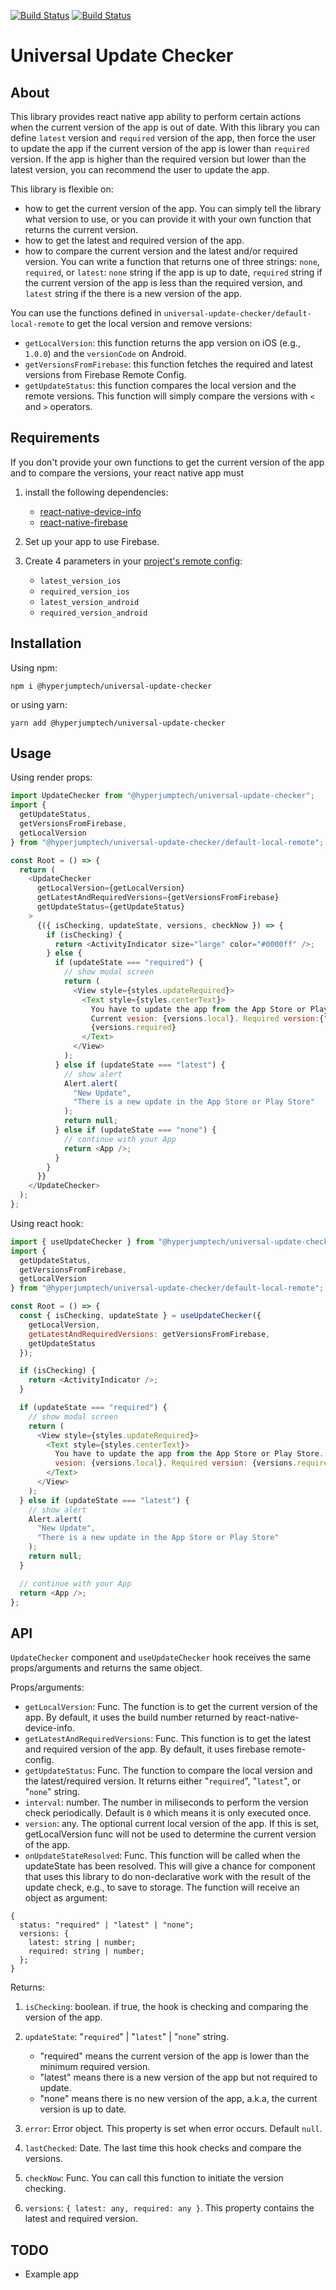 [![Build Status](https://travis-ci.org/hyperjumptech/universal-update-checker.svg?branch=master)](https://travis-ci.org/hyperjumptech/universal-update-checker)
[![Build Status](https://dev.azure.com/hyperjumptech/universal-update-checker/_apis/build/status/hyperjumptech.universal-update-checker?branchName=master)](https://dev.azure.com/hyperjumptech/universal-update-checker/_build/latest?definitionId=1&branchName=master)

# Universal Update Checker

## About

This library provides react native app ability to perform certain actions when the current version of the app is out of date. With this library you can define `latest` version and `required` version of the app, then force the user to update the app if the current version of the app is lower than `required` version. If the app is higher than the required version but lower than the latest version, you can recommend the user to update the app.

This library is flexible on:

- how to get the current version of the app. You can simply tell the library what version to use, or you can provide it with your own function that returns the current version.
- how to get the latest and required version of the app.
- how to compare the current version and the latest and/or required version. You can write a function that returns one of three strings: `none`, `required`, or `latest`: `none` string if the app is up to date, `required` string if the current version of the app is less than the required version, and `latest` string if the there is a new version of the app.

You can use the functions defined in `universal-update-checker/default-local-remote` to get the local version and remove versions:

- `getLocalVersion`: this function returns the app version on iOS (e.g., `1.0.0`) and the `versionCode` on Android.
- `getVersionsFromFirebase`: this function fetches the required and latest versions from Firebase Remote Config.
- `getUpdateStatus`: this function compares the local version and the remote versions. This function will simply compare the versions with `<` and `>` operators. 

## Requirements

If you don't provide your own functions to get the current version of the app and to compare the versions, your react native app must

1. install the following dependencies:

   - [react-native-device-info](https://github.com/react-native-community/react-native-device-info)
   - [react-native-firebase](https://rnfirebase.io/)

2. Set up your app to use Firebase.
3. Create 4 parameters in your [project's remote config](https://console.firebase.google.com/):

   - `latest_version_ios`
   - `required_version_ios`
   - `latest_version_android`
   - `required_version_android`

## Installation

Using npm:

```
npm i @hyperjumptech/universal-update-checker
```

or using yarn:

```
yarn add @hyperjumptech/universal-update-checker
```

## Usage

Using render props:

```javascript
import UpdateChecker from "@hyperjumptech/universal-update-checker";
import {
  getUpdateStatus,
  getVersionsFromFirebase,
  getLocalVersion
} from "@hyperjumptech/universal-update-checker/default-local-remote";

const Root = () => {
  return (
    <UpdateChecker
      getLocalVersion={getLocalVersion}
      getLatestAndRequiredVersions={getVersionsFromFirebase}
      getUpdateStatus={getUpdateStatus}
    >
      {({ isChecking, updateState, versions, checkNow }) => {
        if (isChecking) {
          return <ActivityIndicator size="large" color="#0000ff" />;
        } else {
          if (updateState === "required") {
            // show modal screen
            return (
              <View style={styles.updateRequired}>
                <Text style={styles.centerText}>
                  You have to update the app from the App Store or Play Store.
                  Current vesion: {versions.local}. Required version:{" "}
                  {versions.required}
                </Text>
              </View>
            );
          } else if (updateState === "latest") {
            // show alert
            Alert.alert(
              "New Update",
              "There is a new update in the App Store or Play Store"
            );
            return null;
          } else if (updateState === "none") {
            // continue with your App
            return <App />;
          }
        }
      }}
    </UpdateChecker>
  );
};
```

Using react hook:

```javascript
import { useUpdateChecker } from "@hyperjumptech/universal-update-checker";
import {
  getUpdateStatus,
  getVersionsFromFirebase,
  getLocalVersion
} from "@hyperjumptech/universal-update-checker/default-local-remote";

const Root = () => {
  const { isChecking, updateState } = useUpdateChecker({
    getLocalVersion,
    getLatestAndRequiredVersions: getVersionsFromFirebase,
    getUpdateStatus
  });

  if (isChecking) {
    return <ActivityIndicator />;
  }

  if (updateState === "required") {
    // show modal screen
    return (
      <View style={styles.updateRequired}>
        <Text style={styles.centerText}>
          You have to update the app from the App Store or Play Store. Current
          vesion: {versions.local}. Required version: {versions.required}
        </Text>
      </View>
    );
  } else if (updateState === "latest") {
    // show alert
    Alert.alert(
      "New Update",
      "There is a new update in the App Store or Play Store"
    );
    return null;
  }

  // continue with your App
  return <App />;
};
```

## API

`UpdateChecker` component and `useUpdateChecker` hook receives the same props/arguments and returns the same object.

Props/arguments:

- `getLocalVersion`: Func. The function is to get the current version of the app. By default, it uses the build number returned by react-native-device-info.
- `getLatestAndRequiredVersions`: Func. This function is to get the latest and required version of the app. By default, it uses firebase remote-config.
- `getUpdateStatus`: Func. The function to compare the local version and the latest/required version. It returns either "`required`", "`latest`", or "`none`" string.
- `interval`: number. The number in miliseconds to perform the version check periodically. Default is `0` which means it is only executed once.
- `version`: any. The optional current local version of the app. If this is set, getLocalVersion func will not be used to determine the current version of the app.
- `onUpdateStateResolved`: Func. This function will be called when the updateState has been resolved. This will give a chance for component that uses this library to do non-declarative work with the result of the update check, e.g., to save to storage. The function will receive an object as argument:

```
{
  status: "required" | "latest" | "none";
  versions: {
    latest: string | number;
    required: string | number;
  };
}
```

Returns:

1.  `isChecking`: boolean. if true, the hook is checking and comparing the version of the app.
2.  `updateState`: "`required`" | "`latest`" | "`none`" string.

    - "required" means the current version of the app is lower than the minimum required version.
    - "latest" means there is a new version of the app but not required to update.
    - "none" means there is no new version of the app, a.k.a, the current version is up to date.

3.  `error`: Error object. This property is set when error occurs. Default `null`.
4.  `lastChecked`: Date. The last time this hook checks and compare the versions.
5.  `checkNow`: Func. You can call this function to initiate the version checking.
6.  `versions`: `{ latest: any, required: any }`. This property contains the latest and required version.

## TODO

- Example app
